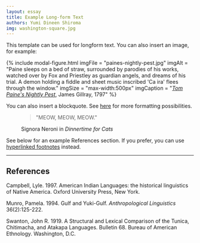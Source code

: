 ```yaml
---
layout: essay
title: Example Long-form Text
authors: Yumi Dineen Shiroma
img: washington-square.jpg
---
```

This template can be used for longform text. You can also insert an image, for example:

{% include modal-figure.html
  imgFile = "paines-nightly-pest.jpg"
  imgAlt = "Paine sleeps on a bed of straw, surrounded by parodies of his works, watched over by Fox and Priestley as guardian angels, and dreams of his trial. A demon holding a fiddle and sheet music inscribed 'Ca ira' flees through the window."
  imgSize = "max-width:500px"
  imgCaption = "<a href='https://diglib.amphilsoc.org/islandora/object/graphics%3A7694' target='_blank'><i>Tom Paine's Nightly Pest</i></a>, James Gillray, 1797"
%}

You can also insert a blockquote. See [here](https://getbootstrap.com/docs/5.0/content/typography/) for more formatting possibilities.

<figure>
    <blockquote class="blockquote">
        <p>"MEOW, MEOW, MEOW."</p>
    </blockquote>
    <figcaption class="blockquote-footer">
        Signora Neroni in <cite title="Dinnertime for Cats">Dinnertime for Cats</cite>
    </figcaption>
</figure>

See below for an example References section. If you prefer, you can use <a href="{{ '/essays/text-with-footnotes' | relative_url }}">hyperlinked footnotes</a> instead.

---

## References

Campbell, Lyle. 1997. American Indian Languages: the historical linguistics of Native America. Oxford University Press, New York.

Munro, Pamela. 1994. Gulf and Yuki-Gulf. *Anthropological Linguistics* 36(2):125-222.

Swanton, John R. 1919. A Structural and Lexical Comparison of the Tunica, Chitimacha, and Atakapa Languages. Bulletin 68. Bureau of American Ethnology. Washington, D.C.